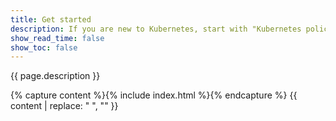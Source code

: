 ```yaml
---
title: Get started
description: If you are new to Kubernetes, start with "Kubernetes policy" and learn the basics of enforcing policy for pod traffic. Calico network policies provide even greater security than Kubernetes policies. For commercial-grade security, add Calico Enterprise network policy.  
show_read_time: false
show_toc: false
---
```


{{ page.description }}

{% capture content %}{% include index.html %}{% endcapture %}
{{ content | replace: "    ", "" }}

